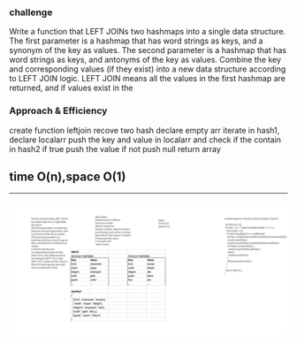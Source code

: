 ### challenge
Write a function that LEFT JOINs two hashmaps into a single data structure.
The first parameter is a hashmap that has word strings as keys, and a synonym of the key as values.
The second parameter is a hashmap that has word strings as keys, and antonyms of the key as values.
Combine the key and corresponding values (if they exist) into a new data structure according to LEFT JOIN logic.
LEFT JOIN means all the values in the first hashmap are returned, and if values exist in the

### Approach & Efficiency

create function leftjoin
recove two hash
declare empty arr
iterate in hash1, declare localarr
push the key and value in localarr
and check if the contain in hash2
if true push the value
if not push null
 return array
 
## time O(n),space O(1)
----------------
![white bored](../asset/hash1.png)